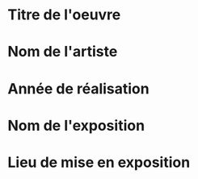 # Titre de l'oeuvre

# Nom de l'artiste

# Année de réalisation

# Nom de l'exposition

# Lieu de mise en exposition 
